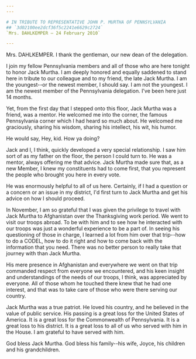 ```yaml
---
---

# IN TRIBUTE TO REPRESENTATIVE JOHN P. MURTHA OF PENNSYLVANIA
## `3d02100ee2dcf36f5c2241e6629c2724`
`Mrs. DAHLKEMPER — 24 February 2010`

---
```



Mrs. DAHLKEMPER. I thank the gentleman, our new dean of the 
delegation.

I join my fellow Pennsylvania members and all of those who are here 
tonight to honor Jack Murtha. I am deeply honored and equally saddened 
to stand here in tribute to our colleague and to my friend, the late 
Jack Murtha. I am the youngest--or the newest member, I should say. I 
am not the youngest. I am the newest member of the Pennsylvania 
delegation. I've been here just 14 months.

Yet, from the first day that I stepped onto this floor, Jack Murtha 
was a friend, was a mentor. He welcomed me into the corner, the famous 
Pennsylvania corner which I had heard so much about. He welcomed me 
graciously, sharing his wisdom, sharing his intellect, his wit, his 
humor.

He would say, Hey, kid. How ya doing?

Jack and I, I think, quickly developed a very special relationship. I 
saw him sort of as my father on the floor, the person I could turn to. 
He was a mentor, always offering me that advice. Jack Murtha made sure 
that, as a new Member, I knew my constituents had to come first, that 
you represent the people who brought you here in every vote.

He was enormously helpful to all of us here. Certainly, if I had a 
question or a concern or an issue in my district, I'd first turn to 
Jack Murtha and get his advice on how I should proceed.

In November, I am so grateful that I was given the privilege to 
travel with Jack Murtha to Afghanistan over the Thanksgiving work 
period. We went to visit our troops abroad. To be with him and to see 
how he interacted with our troops was just a wonderful experience to be 
a part of. In seeing his questioning of those in charge, I learned a 
lot from him over that trip--how to do a CODEL, how to do it right and 
how to come back with the information that you need. There was no 
better person to really take that journey with than Jack Murtha.

His mere presence in Afghanistan and everywhere we went on that trip 
commanded respect from everyone we encountered, and his keen insight 
and understandings of the needs of our troops, I think, was appreciated 
by everyone. All of those whom he touched there knew that he had one 
interest, and that was to take care of those who were there serving our 
country.

Jack Murtha was a true patriot. He loved his country, and he believed 
in the value of public service. His passing is a great loss for the 
United States of America. It is a great loss for the Commonwealth of 
Pennsylvania. It is a great loss to his district. It is a great loss to 
all of us who served with him in the House. I am grateful to have 
served with him.



God bless Jack Murtha. God bless his family--his wife, Joyce, his 
children and his grandchildren.